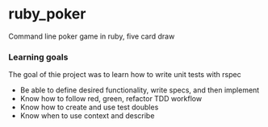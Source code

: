 # ruby_poker

Command line poker game in ruby, five card draw 

### Learning goals 

The goal of thie project was to learn how to write unit tests with rspec

* Be able to define desired functionality, write specs, and then implement
* Know how to follow red, green, refactor TDD workflow
* Know how to create and use test doubles
* Know when to use context and describe
